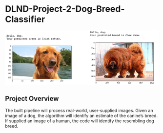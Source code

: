# DLND-Project-2-Dog-Breed-Classifier

![dog_breed_predict](https://github.com/michlin0825/DLND-Project-2-Dog-Breed-Classifier/blob/master/dog_breed_predict.jpg)

## Project Overview
The built pipeline will process real-world, user-supplied images. Given an image of a dog, the algorithm will identify an estimate of the canine’s breed. If supplied an image of a human, the code will identify the resembling dog breed.
